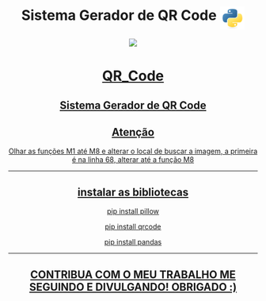 </div>
<div align="center">

  <h1> Sistema Gerador de QR Code <a href="#"> <img align="top" alt="And@-Software" height="45em" width="50" src="https://raw.githubusercontent.com/devicons/devicon/master/icons/python/python-original.svg"> </a></h1>
</div>

<div align="center">
  <div align="center">
  <a href="https://www.youtube.com/watch?v=zgDgck16w80&t=47s">
  <img src="https://v1.padlet.pics/1/image.webp?t=c_limit%2Cdpr_1%2Ch_451%2Cw_516&url=https%3A%2F%2Fpadlet-uploads.storage.googleapis.com%2F1285543771%2F6468fd4e06274cce85e7863bf4eed61f%2Fgithub3.png"/>
   <br>
</div>
   
# QR_Code
 Sistema Gerador de QR Code
 -----------------
 Atenção
 ------------------
 Olhar as funções M1 até M8 e alterar o local de buscar a imagem,
 a primeira é na linha 68, alterar até a função M8
 
 --------------------------------------------------------
 instalar as bibliotecas 
 -----------------------
 pip install pillow
 
 pip install qrcode
 
 pip install pandas
 

---------------------------
CONTRIBUA COM O MEU TRABALHO
ME SEGUINDO E DIVULGANDO!
OBRIGADO :)
----------------------------
